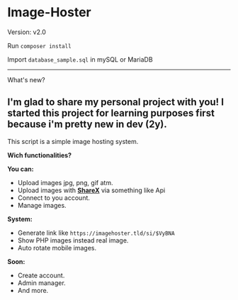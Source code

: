 # Image-Hoster
Version: v2.0

Run `composer install`

Import `database_sample.sql` in mySQL or MariaDB

-----
What's new?

I'm glad to share my personal project with you!
I started this project for learning purposes first because i'm pretty new in dev (2y).
-----
This script is a simple image hosting system.

**Wich functionalities?**

**You can:**
- Upload images jpg, png, gif atm.
- Upload images with **[ShareX](https://getsharex.com/)** via something like Api
- Connect to you account.
- Manage images.

**System:**
- Generate link like `https://imagehoster.tld/si/$VyBNA`
- Show PHP images instead real image.
- Auto rotate mobile images.

**Soon:**
- Create account.
- Admin manager.
- And more.